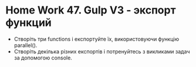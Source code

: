 # Home Work 47. Gulp V3 - экспорт функций

- Створіть три functions і експортуйте їх, використовуючи функцію parallel().
- Створіть декілька різних експортів і потренуйтесь з викликами задач за допомогою console.